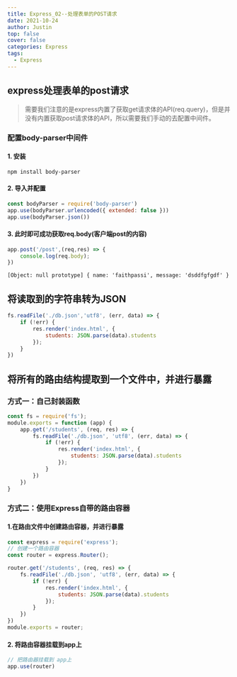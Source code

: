 ```yaml
---
title: Express_02--处理表单的POST请求
date: 2021-10-24
author: Justin
top: false
cover: false
categories: Express
tags:
  - Express
---
```


## express处理表单的post请求
>需要我们注意的是express内置了获取get请求体的API(req.query)，但是并没有内置获取post请求体的API，所以需要我们手动的去配置中间件。

### 配置body-parser中间件
#### 1. 安装
```shell
npm install body-parser
```
#### 2. 导入并配置
```js
const bodyParser = require('body-parser')
app.use(bodyParser.urlencoded({ extended: false }))
app.use(bodyParser.json())
```
#### 3. 此时即可成功获取req.body(客户端post的内容)
```js
app.post('/post',(req,res) => {
    console.log(req.body);
})
```
```
[Object: null prototype] { name: 'faithpassi', message: 'dsddfgfgdf' }
```

## 将读取到的字符串转为JSON
```js
fs.readFile('./db.json','utf8', (err, data) => {
    if (!err) {
        res.render('index.html', {
            students: JSON.parse(data).students
        });
    }
})
```

## 将所有的路由结构提取到一个文件中，并进行暴露
### 方式一：自己封装函数
```js
const fs = require('fs');
module.exports = function (app) {
    app.get('/students', (req, res) => {
        fs.readFile('./db.json', 'utf8', (err, data) => {
            if (!err) {
                res.render('index.html', {
                    students: JSON.parse(data).students
                });
            }
        })
    })
}
```
### 方式二：使用Express自带的路由容器
#### 1.在路由文件中创建路由容器，并进行暴露
```js
const express = require('express');
// 创建一个路由容器
const router = express.Router();

router.get('/students', (req, res) => {
    fs.readFile('./db.json', 'utf8', (err, data) => {
        if (!err) {
            res.render('index.html', {
                students: JSON.parse(data).students
            });
        }
    })
})
module.exports = router;
```
#### 2. 将路由容器挂载到app上
```js
// 把路由器挂载到 app上
app.use(router)
```

